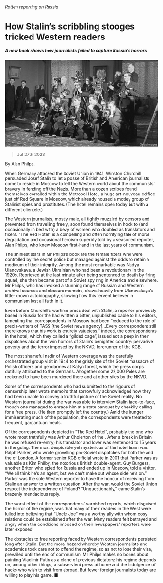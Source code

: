 ###### Rotten reporting on Russia

# How Stalin’s scribbling stooges tricked Western readers 

##### A new book shows how journalists failed to capture Russia’s horrors 

![image](images/20230729_CUP006.jpg) 

> Jul 27th 2023 

By Alan Philps. 

When Germany attacked the Soviet Union in 1941, Winston Churchill persuaded Josef Stalin to let a posse of British and American journalists come to reside in Moscow to tell the Western world about the communists’ bravery in fending off the Nazis. More than a dozen scribes found themselves corralled within the Metropol Hotel, a huge art-nouveau edifice just off Red Square in Moscow, which already housed a motley group of Stalinist spies and prostitutes. (The hotel remains open today but with a different clientele.)

The Western journalists, mostly male, all tightly muzzled by censors and prevented from travelling freely, soon found themselves in hock to (and occasionally in bed with) a bevy of women who doubled as translators and fixers. “The Red Hotel” is a compelling and often horrifying tale of moral degradation and occasional heroism superbly told by a seasoned reporter, Alan Philps, who knew Moscow first-hand in the last years of communism.

The shiniest stars in Mr Philps’s book are the female fixers who were controlled by the secret police but managed against the odds to retain a modicum of their integrity. Among the most remarkable was Nadya Ulanovskaya, a Jewish Ukrainian who had been a revolutionary in the 1920s. Reprieved at the last minute after being sentenced to death by firing squad, she then became part of a Soviet spy ring in America and elsewhere. Mr Philps, who has invoked a stunning range of Russian and Western archival sources and obscure memoirs, draws heavily from Ulanovskaya’s little-known autobiography, showing how this fervent believer in communism lost all faith in it.

Even before Churchill’s wartime press deal with Stalin, a reporter previously based in Russia for the  had written a bitter, unpublished cable to his editors, lamenting that correspondents in Moscow had been “reduced to the role of precis-writers of TASS [the Soviet news agency]…Every correspondent still there knows that his work is entirely valueless.” Indeed, the correspondents in the hotel, which they called a “gilded cage”, issued not a peep in their dispatches about the twin horrors of Stalin’s benighted country: pervasive poverty and the terror imposed by the NKVD, forerunner of the KGB. 

The most shameful nadir of Western coverage was the carefully orchestrated group visit in 1944 to the grisly site of the Soviet massacre of Polish officers and gendarmes at Katyn forest, which the press corps dutifully attributed to the Germans. Altogether some 22,000 Poles are reckoned to have been murdered there and at other sites by the NKVD.

Some of the correspondents who had submitted to the rigours of censorship later wrote memoirs that sorrowfully acknowledged how they had been unable to convey a truthful picture of the Soviet reality. No Western journalist during the war was able to interview Stalin face-to-face, though one managed to enrage him at a state banquet by cheekily calling for a free press. (He then promptly left the country.) Amid the hunger immiserating much of the population, the correspondents were treated to frequent, gargantuan meals. 

Of the correspondents depicted in “The Red Hotel”, probably the one who wrote most truthfully was Arthur Cholerton of the . After a break in Britain he was refused re-entry; his translator and lover was sentenced to 15 years in the gulag. The most despicable yet mysterious of the hotel team was Ralph Parker, who wrote grovelling pro-Soviet dispatches for both the  and the of London. A former senior KGB official wrote in 2001 that Parker was as valuable as Kim Philby, the notorious British double-agent. Guy Burgess, another Briton who spied for Russia and ended up in Moscow, told a visitor, “We all think he’s an agent, but we can’t make out whose side he’s on.” Parker was the sole Western reporter to have the honour of receiving from Stalin an answer to a written question. After the war, would the Soviet Union respect the independence of Poland? “Unquestionably,” came Stalin’s brazenly mendacious reply. 

The worst effect of the correspondents’ varnished reports, which disguised the horror of the regime, was that many of their readers in the West were lulled into believing that “Uncle Joe” was a worthy ally with whom cosy relations could be established after the war. Many readers felt betrayed and angry when the conditions imposed on their newspapers’ reporters were later exposed.

The obstacles to free reporting faced by Western correspondents persisted long after Stalin. But the moral hazard whereby Western journalists and academics took care not to offend the regime, so as not to lose their visa, prevailed until the end of communism. Mr Philps makes no bones about painting Vladimir Putin as a clone of previous dictators: his regime depends on, among other things, a subservient press at home and the indulgence of hacks who wish to visit from abroad. But fewer foreign journalists today are willing to play his game. ■


